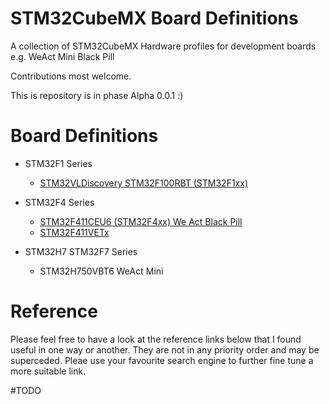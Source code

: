# STM32CubeMX Board Definitions
A collection of STM32CubeMX Hardware profiles for development boards e.g. WeAct Mini Black Pill

Contributions most welcome. 

This is repository is in phase Alpha 0.0.1 :)

# Board Definitions
* STM32F1 Series
    * [STM32VLDiscovery STM32F100RBT (STM32F1xx)](STM32F1/VLDiscovery_LCD/README.md)

* STM32F4 Series
    * [STM32F411CEU6 (STM32F4xx) We Act Black Pill](STM32F4/STM32F411CEU6%20WeAct%20Mini%20V31/README.md)
    * [STM32F411VETx](STM32F4/STM32F411VET/README.md)

* STM32H7 STM32F7 Series
    * STM32H750VBT6 WeAct Mini

# Reference
Please feel free to have a look at the reference links below that I found useful in one way or another. They are not in any priority order and may be superceded. Pleae use your favourite search engine to further fine tune a more suitable link.

#TODO



